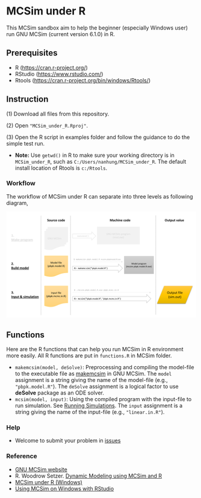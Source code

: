 # MCSim under R

This MCSim sandbox aim to help the beginner (especially Windows user) run GNU MCSim (current version 6.1.0) in R. 

## Prerequisites
- R (<https://cran.r-project.org/>)  
- RStudio (<https://www.rstudio.com/>)  
- Rtools (<https://cran.r-project.org/bin/windows/Rtools/>)  

## Instruction 

(1) Download all files from this repository.

(2) Open `"MCSim_under_R.Rproj"`.

(3) Open the R script in examples folder and follow the guidance to do the simple test run.

- **Note:** Use `getwd()` in R to make sure your working directory is in `MCSim_under_R`, such as `C:/Users/nanhung/MCSim_under_R`. The default install location of Rtools is `c:/Rtools`. 

### Workflow

The workflow of MCSim under R can separate into three levels as following diagram,

![](https://raw.githubusercontent.com/nanhung/MCSim_under_R/master/doc/fig/flowchart.png)

## Functions

Here are the R functions that can help you run MCSim in R environment more easily. All R functions are put in `functions.R` in MCSim folder.

- `makemcsim(model, deSolve)`:  Preprocessing and compiling the model-file to the executable file as  [makemcsim](https://www.gnu.org/software/mcsim/mcsim.html#Using-makemcsim) in GNU MCSim. The `model` assignment is a string giving the name of the model-file (e.g., `"pbpk.model.R"`). The `deSolve` assignment is a logical factor to use **deSolve** package as an ODE solver. 
- `mcsim(model, input)`: Using the compiled program with the input-file to run simulation. See [Running Simulations](https://www.gnu.org/software/mcsim/mcsim.html#Running-Simulations). The `input` assignment is a string giving the name of the input-file (e.g., `"linear.in.R"`).

### Help 

- Welcome to submit your problem in [issues](https://github.com/nanhung/MCSim_under_R/issues)

### Reference

- [GNU MCSim website](https://www.gnu.org/software/mcsim/)
- R. Woodrow Setzer. [Dynamic Modeling using MCSim and R](https://www.toxicology.org/groups/ss/BMSS/DynamicModelingwith%20MCsimandR.pdf)
- [MCSim under R (Windows)](https://nanhung.rbind.io/post/mcsim-under-r-windows/)
- [Using MCSim on Windows with RStudio](https://rpubs.com/Nanhung/MCSim_with_RStudio)
